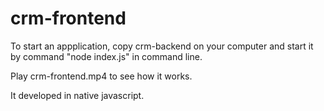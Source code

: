 # crm-frontend

To start an appplication, copy crm-backend on your computer and start it by command "node index.js" in command line.

Play crm-frontend.mp4 to see how it works.

It developed in native javascript.
